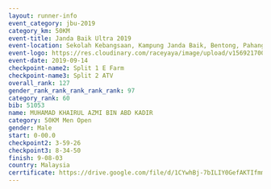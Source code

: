 ```yaml
---
layout: runner-info 
event_category: jbu-2019 
category_km: 50KM 
event-title: Janda Baik Ultra 2019 
event-location: Sekolah Kebangsaan, Kampung Janda Baik, Bentong, Pahang, Malaysia 
event-logo: https://res.cloudinary.com/raceyaya/image/upload/v1569217009/logo/janda-baik_vch1pc.jpg 
event-date: 2019-09-14 
checkpoint-name2: Split 1 E Farm 
checkpoint-name3: Split 2 ATV 
overall_rank: 127
gender_rank_rank_rank_rank_rank: 97
category_rank: 60
bib: 51053
name: MUHAMAD KHAIRUL AZMI BIN ABD KADIR
category: 50KM Men Open
gender: Male
start: 0-00.0
checkpoint2: 3-59-26
checkpoint3: 8-34-50
finish: 9-08-03
country: Malaysia
cerrtificate: https://drive.google.com/file/d/1CYwhBj-7bILIY0GefAKTIfmmR8ZsdgTH/view?usp=sharing
---
```

